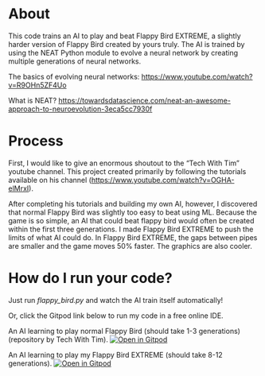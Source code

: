 # About
This code trains an AI to play and beat Flappy Bird EXTREME, a slightly harder version of Flappy Bird created by yours truly. The AI is trained by using the NEAT Python module to evolve a neural network by creating multiple generations of neural networks. 

The basics of evolving neural networks:
https://www.youtube.com/watch?v=R9OHn5ZF4Uo

What is NEAT?
https://towardsdatascience.com/neat-an-awesome-approach-to-neuroevolution-3eca5cc7930f

# Process
First, I would like to give an enormous shoutout to the “Tech With Tim” youtube channel. This project created primarily by following the tutorials available on his channel (https://www.youtube.com/watch?v=OGHA-elMrxI).

After completing his tutorials and building my own AI, however, I discovered that normal Flappy Bird was slightly too easy to beat using ML. Because the game is so simple, an AI that could beat flappy bird would often be created within the first three generations. I made Flappy Bird EXTREME to push the limits of what AI could do. In Flappy Bird EXTREME, the gaps between pipes are smaller and the game moves 50% faster. The graphics are also cooler. 

# How do I run your code?
Just run *flappy_bird.py* and watch the AI train itself automatically!

Or, click the Gitpod link below to run my code in a free online IDE.

An AI learning to play normal Flappy Bird (should take 1-3 generations) (repository by Tech With Tim).
[![Open in Gitpod](https://gitpod.io/button/open-in-gitpod.svg)](https://gitpod.io/#https://github.com/techwithtim/NEAT-Flappy-Bird/blob/master/flappy_bird.py)

An AI learning to play my Flappy Bird EXTREME (should take 8-12 generations).
[![Open in Gitpod](https://gitpod.io/button/open-in-gitpod.svg)](https://gitpod.io/#https://github.com/ElijahWilde/FlappyBirdML/blob/master/flappy_bird.py)
